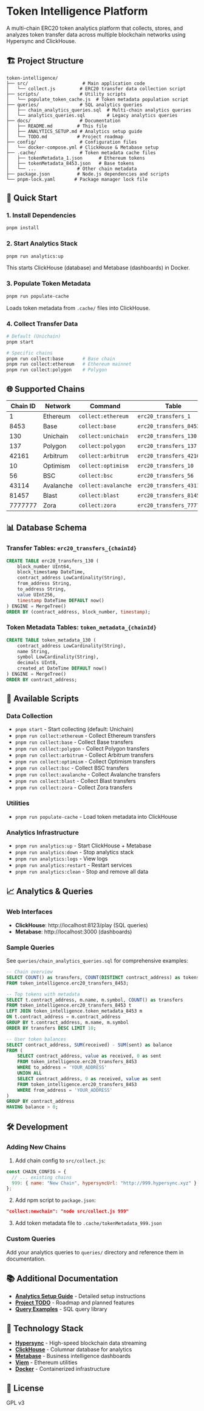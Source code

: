# Token Intelligence Platform

A multi-chain ERC20 token analytics platform that collects, stores, and analyzes token transfer data across multiple blockchain networks using Hypersync and ClickHouse.

## 🏗️ Project Structure

```
token-intelligence/
├── src/                    # Main application code
│   └── collect.js         # ERC20 transfer data collection script
├── scripts/               # Utility scripts
│   └── populate_token_cache.js  # Token metadata population script
├── queries/               # SQL analytics queries
│   ├── chain_analytics_queries.sql  # Multi-chain analytics queries
│   └── analytics_queries.sql        # Legacy analytics queries
├── docs/                  # Documentation
│   ├── README.md         # This file
│   ├── ANALYTICS_SETUP.md # Analytics setup guide
│   └── TODO.md           # Project roadmap
├── config/                # Configuration files
│   └── docker-compose.yml # ClickHouse & Metabase setup
├── .cache/                # Token metadata cache files
│   ├── tokenMetadata_1.json      # Ethereum tokens
│   ├── tokenMetadata_8453.json   # Base tokens
│   └── ...               # Other chain metadata
├── package.json          # Node.js dependencies and scripts
└── pnpm-lock.yaml       # Package manager lock file
```

## 🚀 Quick Start

### 1. Install Dependencies

```bash
pnpm install
```

### 2. Start Analytics Stack

```bash
pnpm run analytics:up
```

This starts ClickHouse (database) and Metabase (dashboards) in Docker.

### 3. Populate Token Metadata

```bash
pnpm run populate-cache
```

Loads token metadata from `.cache/` files into ClickHouse.

### 4. Collect Transfer Data

```bash
# Default (Unichain)
pnpm start

# Specific chains
pnpm run collect:base       # Base chain
pnpm run collect:ethereum   # Ethereum mainnet
pnpm run collect:polygon    # Polygon
```

## 🌐 Supported Chains

| Chain ID | Network   | Command             | Table                     |
| -------- | --------- | ------------------- | ------------------------- |
| 1        | Ethereum  | `collect:ethereum`  | `erc20_transfers_1`       |
| 8453     | Base      | `collect:base`      | `erc20_transfers_8453`    |
| 130      | Unichain  | `collect:unichain`  | `erc20_transfers_130`     |
| 137      | Polygon   | `collect:polygon`   | `erc20_transfers_137`     |
| 42161    | Arbitrum  | `collect:arbitrum`  | `erc20_transfers_42161`   |
| 10       | Optimism  | `collect:optimism`  | `erc20_transfers_10`      |
| 56       | BSC       | `collect:bsc`       | `erc20_transfers_56`      |
| 43114    | Avalanche | `collect:avalanche` | `erc20_transfers_43114`   |
| 81457    | Blast     | `collect:blast`     | `erc20_transfers_81457`   |
| 7777777  | Zora      | `collect:zora`      | `erc20_transfers_7777777` |

## 📊 Database Schema

### Transfer Tables: `erc20_transfers_{chainId}`

```sql
CREATE TABLE erc20_transfers_130 (
    block_number UInt64,
    block_timestamp DateTime,
    contract_address LowCardinality(String),
    from_address String,
    to_address String,
    value UInt256,
    timestamp DateTime DEFAULT now()
) ENGINE = MergeTree()
ORDER BY (contract_address, block_number, timestamp);
```

### Token Metadata Tables: `token_metadata_{chainId}`

```sql
CREATE TABLE token_metadata_130 (
    contract_address LowCardinality(String),
    name String,
    symbol LowCardinality(String),
    decimals UInt8,
    created_at DateTime DEFAULT now()
) ENGINE = MergeTree()
ORDER BY contract_address;
```

## 🔧 Available Scripts

### Data Collection

- `pnpm start` - Start collecting (default: Unichain)
- `pnpm run collect:ethereum` - Collect Ethereum transfers
- `pnpm run collect:base` - Collect Base transfers
- `pnpm run collect:polygon` - Collect Polygon transfers
- `pnpm run collect:arbitrum` - Collect Arbitrum transfers
- `pnpm run collect:optimism` - Collect Optimism transfers
- `pnpm run collect:bsc` - Collect BSC transfers
- `pnpm run collect:avalanche` - Collect Avalanche transfers
- `pnpm run collect:blast` - Collect Blast transfers
- `pnpm run collect:zora` - Collect Zora transfers

### Utilities

- `pnpm run populate-cache` - Load token metadata into ClickHouse

### Analytics Infrastructure

- `pnpm run analytics:up` - Start ClickHouse + Metabase
- `pnpm run analytics:down` - Stop analytics stack
- `pnpm run analytics:logs` - View logs
- `pnpm run analytics:restart` - Restart services
- `pnpm run analytics:clean` - Stop and remove all data

## 📈 Analytics & Queries

### Web Interfaces

- **ClickHouse**: http://localhost:8123/play (SQL queries)
- **Metabase**: http://localhost:3000 (dashboards)

### Sample Queries

See `queries/chain_analytics_queries.sql` for comprehensive examples:

```sql
-- Chain overview
SELECT COUNT() as transfers, COUNT(DISTINCT contract_address) as tokens
FROM token_intelligence.erc20_transfers_8453;

-- Top tokens with metadata
SELECT t.contract_address, m.name, m.symbol, COUNT() as transfers
FROM token_intelligence.erc20_transfers_8453 t
LEFT JOIN token_intelligence.token_metadata_8453 m
ON t.contract_address = m.contract_address
GROUP BY t.contract_address, m.name, m.symbol
ORDER BY transfers DESC LIMIT 10;

-- User token balances
SELECT contract_address, SUM(received) - SUM(sent) as balance
FROM (
    SELECT contract_address, value as received, 0 as sent
    FROM token_intelligence.erc20_transfers_8453
    WHERE to_address = 'YOUR_ADDRESS'
    UNION ALL
    SELECT contract_address, 0 as received, value as sent
    FROM token_intelligence.erc20_transfers_8453
    WHERE from_address = 'YOUR_ADDRESS'
)
GROUP BY contract_address
HAVING balance > 0;
```

## 🛠️ Development

### Adding New Chains

1. Add chain config to `src/collect.js`:

```javascript
const CHAIN_CONFIG = {
  // ... existing chains
  999: { name: "New Chain", hypersyncUrl: "http://999.hypersync.xyz" },
};
```

2. Add npm script to `package.json`:

```json
"collect:newchain": "node src/collect.js 999"
```

3. Add token metadata file to `.cache/tokenMetadata_999.json`

### Custom Queries

Add your analytics queries to `queries/` directory and reference them in documentation.

## 📚 Additional Documentation

- **[Analytics Setup Guide](ANALYTICS_SETUP.md)** - Detailed setup instructions
- **[Project TODO](TODO.md)** - Roadmap and planned features
- **[Query Examples](../queries/)** - SQL query library

## 🔗 Technology Stack

- **[Hypersync](https://docs.envio.dev/docs/hypersync)** - High-speed blockchain data streaming
- **[ClickHouse](https://clickhouse.com/)** - Columnar database for analytics
- **[Metabase](https://www.metabase.com/)** - Business intelligence dashboards
- **[Viem](https://viem.sh/)** - Ethereum utilities
- **[Docker](https://www.docker.com/)** - Containerized infrastructure

## 📄 License

GPL v3
